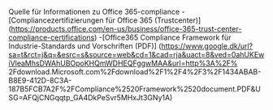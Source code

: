 
Quelle für Informationen zu Office 365-compliance
-[Compliancezertifizierungen für Office 365 (Trustcenter)] (https://products.office.com/en-us/business/office-365-trust-center-compliance-certifications)
-[Office365 Compliance Framework für Industrie-Standards und Vorschriften (PDF)] (https://www.google.dk/url?sa=t&rct=j&q=&esrc=s&source=web&cd=1&cad=rja&uact=8&ved=0ahUKEwiVleaMhsDWAhUBOpoKHQmWDHEQFggwMAA&url=http%3A%2F% 2Fdownload.Microsoft.com%2Fdownload%2F1%2F4%2F3%2F1434ABAB-B8E9-412D-8C3A-187B5FCB7A2F%2FCompliance%2520Framework%2520document.PDF&USG=AFQjCNGqqtp_GA4DkPeSvr5MHxJt3GNy1A)
